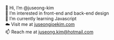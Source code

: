 👋 Hi, I’m @juseong-kim  
👀 I’m interested in front-end and back-end design  
🌱 I’m currently learning Javascript  
☁️ Visit me at [juseongjoekim.com](https://www.juseongjoekim.com)  
📫 Reach me at juseong.kim@hotmail.com
